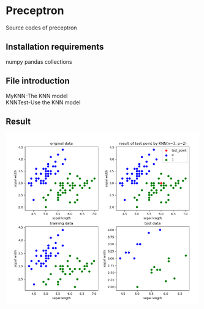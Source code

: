 # Preceptron
Source codes of preceptron

## Installation requirements
numpy
pandas
collections

## File introduction
MyKNN-The KNN model<br>
KNNTest-Use the KNN model

## Result
![Result](https://github.com/SJTUSky/Image/blob/master/KNN_1.png)

